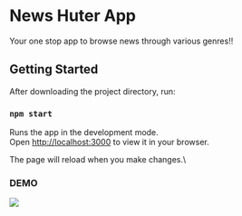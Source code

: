 # News Huter App

Your one stop app to browse news through various genres!!

## Getting Started

After downloading the project directory, run:

### `npm start`

Runs the app in the development mode.\
Open [http://localhost:3000](http://localhost:3000) to view it in your browser.

The page will reload when you make changes.\

### DEMO
![](https://github.com/AyushPaul/newshunter/blob/main/ezgif.com-gif-maker.gif)

